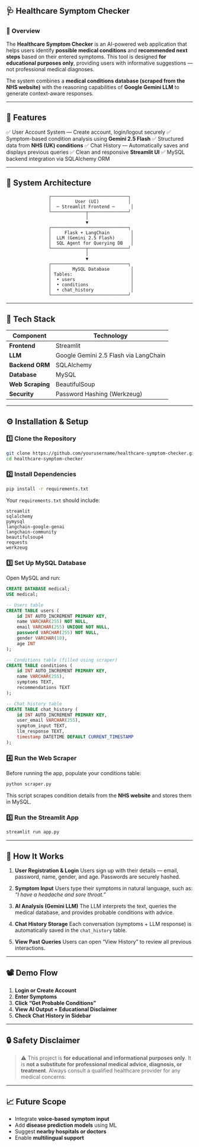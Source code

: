 

## 🩺 Healthcare Symptom Checker

### 📘 **Overview**

The **Healthcare Symptom Checker** is an AI-powered web application that helps users identify **possible medical conditions** and **recommended next steps** based on their entered symptoms.
This tool is designed **for educational purposes only**, providing users with informative suggestions — not professional medical diagnoses.

The system combines a **medical conditions database (scraped from the NHS website)** with the reasoning capabilities of **Google Gemini LLM** to generate context-aware responses.

---

## 🚀 **Features**

✅ User Account System — Create account, login/logout securely
✅ Symptom-based condition analysis using **Gemini 2.5 Flash**
✅ Structured data from **NHS (UK) conditions**
✅ Chat History — Automatically saves and displays previous queries
✅ Clean and responsive **Streamlit UI**
✅ MySQL backend integration via SQLAlchemy ORM

---

## 🧠 **System Architecture**

```
                ┌─────────────────────────────┐
                │         User (UI)           │
                │  ─ Streamlit Frontend ─      │
                └─────────────┬───────────────┘
                              │
                              ▼
                ┌─────────────────────────────┐
                │     Flask + LangChain        │
                │  LLM (Gemini 2.5 Flash)      │
                │  SQL Agent for Querying DB   │
                └─────────────┬───────────────┘
                              │
                              ▼
                ┌─────────────────────────────┐
                │        MySQL Database        │
                │ Tables:                      │
                │  • users                     │
                │  • conditions                │
                │  • chat_history              │
                └─────────────────────────────┘
```

---

## 🧩 **Tech Stack**

| Component        | Technology                            |
| ---------------- | ------------------------------------- |
| **Frontend**     | Streamlit                             |
| **LLM**          | Google Gemini 2.5 Flash via LangChain |
| **Backend ORM**  | SQLAlchemy                            |
| **Database**     | MySQL                                 |
| **Web Scraping** | BeautifulSoup                         |
| **Security**     | Password Hashing (Werkzeug)           |

---

## ⚙️ **Installation & Setup**

### **1️⃣ Clone the Repository**

```bash
git clone https://github.com/yourusername/healthcare-symptom-checker.git
cd healthcare-symptom-checker
```

### **2️⃣ Install Dependencies**

```bash
pip install -r requirements.txt
```

Your `requirements.txt` should include:

```
streamlit
sqlalchemy
pymysql
langchain-google-genai
langchain-community
beautifulsoup4
requests
werkzeug
```

### **3️⃣ Set Up MySQL Database**

Open MySQL and run:

```sql
CREATE DATABASE medical;
USE medical;

-- Users table
CREATE TABLE users (
    id INT AUTO_INCREMENT PRIMARY KEY,
    name VARCHAR(255) NOT NULL,
    email VARCHAR(255) UNIQUE NOT NULL,
    password VARCHAR(255) NOT NULL,
    gender VARCHAR(10),
    age INT
);

-- Conditions table (filled using scraper)
CREATE TABLE conditions (
    id INT AUTO_INCREMENT PRIMARY KEY,
    name VARCHAR(255),
    symptoms TEXT,
    recommendations TEXT
);

-- Chat history table
CREATE TABLE chat_history (
    id INT AUTO_INCREMENT PRIMARY KEY,
    user_email VARCHAR(255),
    symptom_input TEXT,
    llm_response TEXT,
    timestamp DATETIME DEFAULT CURRENT_TIMESTAMP
);
```

### **4️⃣ Run the Web Scraper**

Before running the app, populate your conditions table:

```bash
python scraper.py
```

This script scrapes condition details from the **NHS website** and stores them in MySQL.

### **5️⃣ Run the Streamlit App**

```bash
streamlit run app.py
```

---

## 💬 **How It Works**

1. **User Registration & Login**
   Users sign up with their details — email, password, name, gender, and age. Passwords are securely hashed.

2. **Symptom Input**
   Users type their symptoms in natural language, such as:
   *“I have a headache and sore throat.”*

3. **AI Analysis (Gemini LLM)**
   The LLM interprets the text, queries the medical database, and provides probable conditions with advice.

4. **Chat History Storage**
   Each conversation (symptoms + LLM response) is automatically saved in the `chat_history` table.

5. **View Past Queries**
   Users can open “View History” to review all previous interactions.

---

## 📽️ **Demo Flow**

1. **Login or Create Account**
2. **Enter Symptoms**
3. **Click “Get Probable Conditions”**
4. **View AI Output + Educational Disclaimer**
5. **Check Chat History in Sidebar**

---

## 🔒 **Safety Disclaimer**

> ⚠️ This project is **for educational and informational purposes only**.
> It is **not a substitute for professional medical advice, diagnosis, or treatment**.
> Always consult a qualified healthcare provider for any medical concerns.

---

## 📈 **Future Scope**

* Integrate **voice-based symptom input**
* Add **disease prediction models** using ML
* Suggest **nearby hospitals or doctors**
* Enable **multilingual support**


